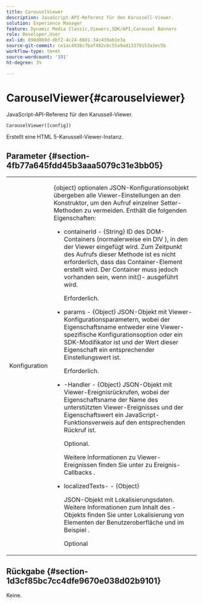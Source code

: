 ```yaml
---
title: CarouselViewer
description: JavaScript-API-Referenz für den Karussell-Viewer.
solution: Experience Manager
feature: Dynamic Media Classic,Viewers,SDK/API,Carousel Banners
role: Developer,User
exl-id: 890d869d-dbf2-4c24-88d1-34c439ab1e3a
source-git-commit: ce1ac4938c7baf482c6c55a9ad13379153a3ec5b
workflow-type: tm+mt
source-wordcount: '191'
ht-degree: 3%

---
```


# CarouselViewer{#carouselviewer}

JavaScript-API-Referenz für den Karussell-Viewer.

`CarouselViewer([config])`

Erstellt eine HTML 5-Karussell-Viewer-Instanz.

## Parameter {#section-4fb77a645fdd45b3aaa5079c31e3bb05}

<table id="table_896DFF34A68A403DB93A6D597461A573"> 
 <tbody> 
  <tr> 
   <td colname="col1"> <p> <span class="codeph"> <span class="varname"> Konfiguration </span> </span> </p> </td> 
   <td colname="col2"> <p> <span class="codeph"> {object} </span> optionalen JSON-Konfigurationsobjekt übergeben alle Viewer-Einstellungen an den Konstruktor, um den Aufruf einzelner Setter-Methoden zu vermeiden. Enthält die folgenden Eigenschaften: </p> <p> 
     <ul id="ul_789DBD5B72ED4C80B685455B0D59494D"> 
      <li id="li_28FDCB53E4AD4097A51F21B876C18FB1"> <p> <span class="codeph"> containerId </span> - <span class="codeph"> {String} </span> ID des DOM-Containers (normalerweise ein <span class="codeph"> DIV </span>), in den der Viewer eingefügt wird. Zum Zeitpunkt des Aufrufs dieser Methode ist es nicht erforderlich, dass das Container-Element erstellt wird. Der Container muss jedoch vorhanden sein, wenn <span class="codeph"> init()-</span> ausgeführt wird. </p> <p>Erforderlich. </p> </li> 
      <li id="li_FDE00392DC1544ABBDD75F81EF814EF2"> <p> <span class="codeph"> params </span> - <span class="codeph"> {Object} </span> JSON-Objekt mit Viewer-Konfigurationsparametern, wobei der Eigenschaftsname entweder eine Viewer-spezifische Konfigurationsoption oder ein SDK-Modifikator ist und der Wert dieser Eigenschaft ein entsprechender Einstellungswert ist. </p> <p>Erforderlich. </p> </li> 
      <li id="li_C534D5091CDA4717BCC48E3EBBF09AB8"> <p> <span class="codeph">-Handler </span> - <span class="codeph"> {Object} </span> JSON-Objekt mit Viewer-Ereignisrückrufen, wobei der Eigenschaftsname der Name des unterstützten Viewer-Ereignisses und der Eigenschaftswert ein JavaScript-Funktionsverweis auf den entsprechenden Rückruf ist. </p> <p>Optional. </p> <p>Weitere Informationen zu Viewer-Ereignissen finden Sie unter <a href="../../../c-html5-aem-asset-viewers/c-html5-aem-carousel/c-html5-aem-carousel-event-callbacks.md#concept-66d5996f2b1b44cab3d5264cda5c50cd" format="dita" scope="local"> </a> zu Ereignis-Callbacks . </p> </li> 
      <li id="li_CD88EDB586B241DBB87B13709F24C454"> <p> <span class="codeph"> localizedTexts-</span> - <span class="codeph"> {Object} </span> </p> <p> JSON-Objekt mit Lokalisierungsdaten. Weitere Informationen zum Inhalt des -Objekts finden Sie unter Lokalisierung von Elementen der Benutzeroberfläche und im Beispiel . </p> <p>Optional </p> </li> 
     </ul> </p> </td> 
  </tr> 
 </tbody> 
</table>

## Rückgabe {#section-1d3cf85bc7cc4dfe9670e038d02b9101}

Keine.

<!-- ## Example {#section-9e9332aa86b74a5fb321375c03fdc5b3} -->

<!--

```javascript {.line-numbers}
var carouselViewer = new s7viewers.CarouselViewer({ 
 "containerId":"s7viewer", 
"params":{ 
 "asset":"/content/dam/dm-public-facing-live-demo-page/04_shoppable_carousel/05_shoppable_banner", 
 "serverurl":"https://adobedemo62-h.assetsadobe.com/is/image" 
}, 
"handlers":{ 
 "initComplete":function() { 
  console.log("init complete"); 
} 
}, 
"localizedTexts":{ 
"en":{ 
"PanLeftButton.TOOLTIP":"Left" 
}, 
"fr":{ 
"PanLeftButton.TOOLTIP":"Gauchiste" 
}, 
defaultLocale:"en" 
} 
});
```

-->
